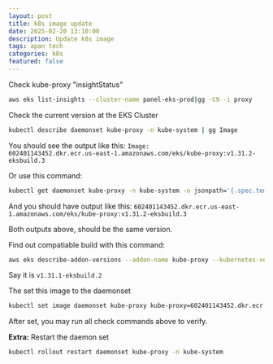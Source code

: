 ```yaml
---
layout: post
title: k8s image update
date: 2025-02-20 13:10:00
description: Update k8s image
tags: apan tech
categories: k8s
featured: false
---
```

Check kube-proxy "insightStatus"
```bash
aws eks list-insights --cluster-name panel-eks-prod|gg -C9 -i proxy
```

Check the current version at the EKS Cluster
```bash
kubectl describe daemonset kube-proxy -n kube-system | gg Image
```
You should see the output like this:
<code>Image:      602401143452.dkr.ecr.us-east-1.amazonaws.com/eks/kube-proxy:v1.31.2-eksbuild.3</code>

Or use this command:
```bash
kubectl get daemonset kube-proxy -n kube-system -o jsonpath='{.spec.template.spec.containers[?(@.name=="kube-proxy")].image}';echo
```
And you should have output like this:
<code>602401143452.dkr.ecr.us-east-1.amazonaws.com/eks/kube-proxy:v1.31.2-eksbuild.3</code>

Both outputs above, should be the same version.

Find out compatiable build with this command:
```bash
aws eks describe-addon-versions --addon-name kube-proxy --kubernetes-version 1.31 --output text
```
Say it is <code>v1.31.1-eksbuild.2</code>

The set this image to the daemonset
```bash
kubectl set image daemonset kube-proxy kube-proxy=602401143452.dkr.ecr.us-east-1.amazonaws.com/eks/kube-proxy:v1.31.1-eksbuild.2 -n kube-system
```
After set, you may run all check commands above to verify.

**Extra:** Restart the daemon set
```bash
kubectl rollout restart daemonset kube-proxy -n kube-system
```
